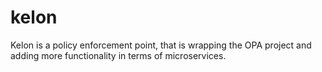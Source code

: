 # kelon
Kelon is a policy enforcement point, that is wrapping the OPA project and adding more functionality in terms of microservices.
